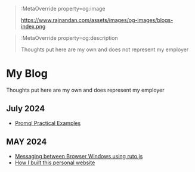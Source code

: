 > :MetaOverride property=og:image
>
> https://www.rajnandan.com/assets/images/og-images/blogs-index.png

> :MetaOverride property=og:description
>
> Thoughts put here are my own and does not represent my employer

# My Blog

Thoughts put here are my own and does represent my employer

## July 2024

-   [Promql Practical Examples](/blogs/jul-2024/promql)

## MAY 2024

-   [Messaging between Browser Windows using ruto.js](/blogs/may-2024/browser-window-mq)
-   [How I built this personal website](/blogs/may-2024/setting-up-rajnandan)
